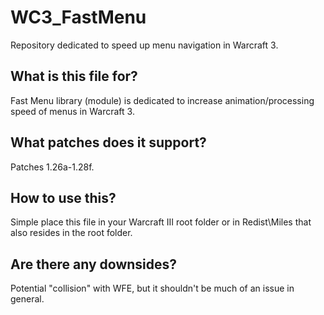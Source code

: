 # WC3_FastMenu
Repository dedicated to speed up menu navigation in Warcraft 3.
## What is this file for?
Fast Menu library (module) is dedicated to increase animation/processing speed of menus in Warcraft 3.

## What patches does it support?
Patches 1.26a-1.28f.

## How to use this?
Simple place this file in your Warcraft III root folder or in Redist\Miles that also resides in the root folder.

## Are there any downsides?
Potential "collision" with WFE, but it shouldn't be much of an issue in general.
